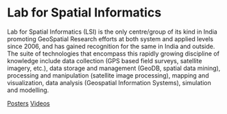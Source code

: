 # Lab for Spatial Informatics

Lab for Spatial Informatics (LSI) is the only centre/group of its kind in India promoting GeoSpatial Research efforts at both system and applied levels since 2006, and has gained recognition for the same in India and outside. The suite of technologies that encompass this rapidly growing discipline of knowledge include data collection (GPS based field surveys, satellite imagery, etc.), data storage and management (GeoDB, spatial data mining), processing and manipulation (satellite image processing), mapping and visualization, data analysis (Geospatial Information Systems), simulation and modelling.

[Posters](https://photos.app.goo.gl/DS4giYw25MUzi4X58)
[Videos](https://www.youtube.com/playlist?list=PLNEveYilIj1DuoU05mCBRz-goli_4VNqw)
